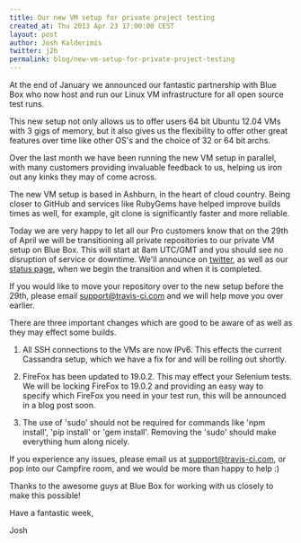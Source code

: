 ```yaml
---
title: Our new VM setup for private project testing
created_at: Thu 2013 Apr 23 17:00:00 CEST
layout: post
author: Josh Kalderimis
twitter: j2h
permalink: blog/new-vm-setup-for-private-project-testing
---
```


At the end of January we announced our fantastic partnership with Blue Box who now host and run our Linux VM infrastructure for all open source test runs.

This new setup not only allows us to offer users 64 bit Ubuntu 12.04 VMs with 3 gigs of memory, but it also gives us the flexibility to offer other great features over time like other OS's and the choice of 32 or 64 bit archs.

Over the last month we have been running the new VM setup in parallel, with many customers providing invaluable feedback to us, helping us iron out any kinks they may of come across.

The new VM setup is based in Ashburn, in the heart of cloud country. Being closer to GitHub and services like RubyGems have helped improve builds times as well, for example, git clone is significantly faster and more reliable.

Today we are very happy to let all our Pro customers know that on the 29th of April we will be transitioning all private repositories to our private VM setup on Blue Box. This will start at 8am UTC/GMT and you should see no disruption of
service or downtime. We'll announce on [twitter](http://twitter.com/travisci), as well as our [status page](http://status.travis-ci.com), when we begin the transition and when it is completed.

If you would like to move your repository over to the new setup before the 29th, please email [support@travis-ci.com](mailto:support@travis-ci.com) and we will help move you over earlier.

There are three important changes which are good to be aware of as well as they may effect some builds.

1. All SSH connections to the VMs are now IPv6. This effects the current Cassandra setup, which we have a fix for and will be rolling out shortly.

2. FireFox has been updated to 19.0.2. This may effect your Selenium tests. We will be locking FireFox to 19.0.2 and providing an easy way to specify which FireFox you need in your test run, this will be announced in a blog post soon.

3. The use of 'sudo' should not be required for commands like 'npm install', 'pip install' or 'gem install'. Removing the 'sudo' should make everything hum along nicely.

If you experience any issues, please email us at [support@travis-ci.com](mailto:support@travis-ci.com), or pop into our Campfire room, and we would be more than happy to help :)

Thanks to the awesome guys at Blue Box for working with us closely to make this possible!

Have a fantastic week,

Josh